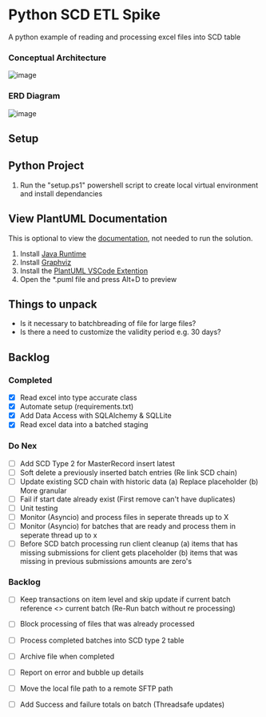 # Python SCD ETL Spike
A python example of reading and processing excel files into SCD table

### Conceptual Architecture
![image](https://user-images.githubusercontent.com/2478826/195299688-09855829-7808-4350-bc63-40f1a02c776d.png)

### ERD Diagram
![image](https://user-images.githubusercontent.com/2478826/195299375-ce7858c0-0f7c-4612-9eda-1556847bef46.png)

## Setup

## Python Project
1. Run the "setup.ps1" powershell script to create local virtual environment and install dependancies

## View PlantUML Documentation
This is optional to view the [documentation](https://github.com/mariusvrstr/Python-SCD-ETL/tree/main/docs), not needed to run the solution.
1. Install [Java Runtime](https://www.java.com/download/ie_manual.jsp)
2. Install [Graphviz](https://graphviz.org/#what-is-graphviz)
3. Install the [PlantUML VSCode Extention](https://marketplace.visualstudio.com/items?itemName=jebbs.plantuml)
4. Open the *.puml file and press Alt+D to preview



## Things to unpack
- Is it necessary to batchbreading of file for large files?
- Is there a need to customize the validity period e.g. 30 days?

## Backlog

### Completed
- [X] Read excel into type accurate class
- [X] Automate setup (requirements.txt)
- [X] Add Data Access with SQLAlchemy & SQLLite
- [X] Read excel data into a batched staging

### Do Nex
- [ ] Add SCD Type 2 for MasterRecord insert latest
- [ ] Soft delete a previously inserted batch entries (Re link SCD chain)
- [ ] Update existing SCD chain with historic data (a) Replace placeholder (b) More granular
- [ ] Fail if start date already exist (First remove can't have duplicates)
- [ ] Unit testing
- [ ] Monitor (Asyncio) and process files in seperate threads up to X
- [ ] Monitor (Asyncio) for batches that are ready and process them in seperate thread up to x
- [ ] Before SCD batch processing run client cleanup (a) items that has missing submissions for client gets placeholder (b) items that was missing in previous submissions amounts are zero's

### Backlog
- [ ] Keep transactions on item level and skip update if current batch reference <> current batch (Re-Run batch without re processing)
- [ ] Block processing of files that was already processed
- [ ] Process completed batches into SCD type 2 table
- [ ] Archive file when completed
- [ ] Report on error and bubble up details
- [ ] Move the local file path to a remote SFTP path
- [ ] Add Success and failure totals on batch (Threadsafe updates)

